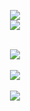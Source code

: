 <p align="center">
  <a>
    <img src="https://skillicons.dev/icons?i=js,py,java,cpp,rust,apple,vscode,obsidian,git" />
  </a>
  </br>
  <a>
    <img src="https://skillicons.dev/icons?i=actix,bevy,tauri,yew,blender,godot" />
  </a>
  <!-- In the future, add skill icons for your platforms like GitHub, Discord, Twitter, etc. -->
</p>

<p align="center">
  </br>
  
  <a href="https://github.com/anuraghazra/github-readme-stats">
    <img src=https://github-readme-stats.vercel.app/api?username=Pulsar-Programmer&bg_color=30,24A3FF,ECA1FF&title_color=3B3B3B&text_color=0f&show_icons=true&icon_color=FFCD61&rank_icon=github&rank_color=000&include_all_commits=true&show=reviews,discussions_started,discussions_answered,prs_merged,prs_merged_percentage />
  </a>
   
  </br>
  </br>
  
  <a href=https://git.io/streak-stats>
    <img src=https://github-readme-streak-stats.herokuapp.com?user=Pulsar-Programmer&theme=sea&date_format=%5BY.%5Dn.j&card_width=500&card_height=200&fire=FB8C00&ring=FFB924&background=30%2C1565C0%2C303030 />
  </a>
  
  </br>
  </br>

  <a href="https://github.com/anuraghazra/github-readme-stats">
    <img src=https://github-readme-stats.vercel.app/api/top-langs/?username=Pulsar-Programmer&layout=donut-vertical&bg_color=90,24A3FF,ECA1FF&title_color=fff />
  </a>
  
</p>
